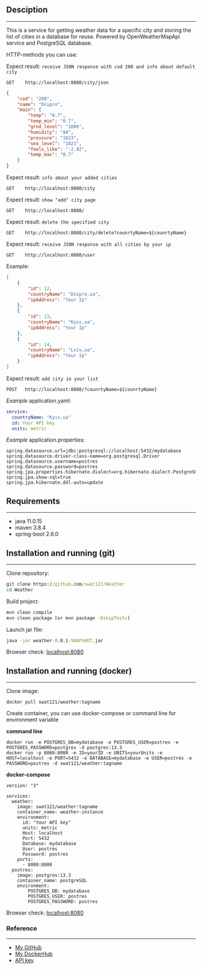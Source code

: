 ## Desciption
___
This is a service for getting weather data for a specific city and storing the list of cities in a database for reuse. Powered by OpenWeatherMapApi service and PostgreSQL database.

HTTP-methods you can use:

Expect result: `receive JSON response with cod 200 and info about default city`
```http request
GET    http://localhost:8080/city/json
```
```json
{
    "cod": "200",
    "name": "Dnipro",
    "main": {
        "temp": "0.7",
        "temp_min": "0.7",
        "grnd_level": "1006",
        "humidity": "84",
        "pressure": "1023",
        "sea_level": "1023",
        "feels_like": "-2.92",
        "temp_max": "0.7"
    }
}
```
Expect result: `info about your added cities`
```http request
GET    http://localhost:8080/city
```
Expect result: `show "add" city page`
```http request
GET    http://localhost:8080/
```
Expect result: `delete the specified city`
```http request
GET    http://localhost:8080/city/delete?counrtyName=${counrtyName}
```
Expect result: `receive JSON response with all cities by your ip`
```http request
GET    http://localhost:8080/user
```
Example:
```json
[
    {
        "id": 12,
        "countryName": "Dnipro,ua",
        "ipAddress": "Your Ip"
    },
    {
        "id": 13,
        "countryName": "Kyiv,ua",
        "ipAddress": "Your Ip"
    },
    {
        "id": 14,
        "countryName": "Lviv,ua",
        "ipAddress": "Your Ip"
    }
]
```
Expect result: `add city in your list`
```http request
POST   http://localhost:8080/?counrtyName=${counrtyName}
```
*Example* application.yaml:
```yaml
service:
  countryName: "Kyiv,ua"
  id: Your API key
  units: metric
```
*Example* application.properties:
```properties
spring.datasource.url=jdbc:postgresql://localhost:5432/mydatabase
spring.datasource.driver-class-name=org.postgresql.Driver
spring.datasource.username=postres
spring.datasource.password=postres
spring.jpa.properties.hibernate.dialect=org.hibernate.dialect.PostgreSQLDialect
spring.jpa.show-sql=true
spring.jpa.hibernate.ddl-auto=update
```

## Requirements
___
* java 11.0.15
* maven 3.8.4
* spring-boot 2.6.0
## Installation and running (git)
___
Clone repository:
```cmd
git clone https://github.com/swat121/Weather
cd Weather
```
Build project:
```cmd
mvn clean compile
mvn clean package [or mvn package -DskipTests] 
```
Launch jar file:
```cmd
java -jar weather-0.0.1-SNAPSHOT.jar
```
Browser check:
[localhost:8080](http://localhost:8080)
## Installation and running (docker)
___
Clone image:
```docker
docker pull swat121/weather:tagname
```

Create container, you can use docker-compose or command line for environment variable

**command line**
```docker
docker run -e POSTGRES_DB=mydatabase -e POSTGRES_USER=postres -e POSTGRES_PASSWORD=postgres -d postgres:13.3
docker run -p 8080:8080 -e ID=yourID -e UNITS=yourUnits -e HOST=localhost -e PORT=5432 -e DATABASE=mydatabase -e USER=postres -e PASSWORD=postres -d swat121/weather:tagname
```
**docker-compose**
```docker
version: "3"

services:
  weather:
    image: swat121/weather:tagname
    container_name: weather-instance
    environment:
      id: "Your API key"
      units: metric
      Host: localhost
      Port: 5432
      Database: mydatabase
      User: postres
      Password: postres
    ports:
      - 8080:8080
  postres:
    image: postgres:13.3
    container_name: postgreSQL
    environment:
        POSTGRES_DB: mydatabase
        POSTGRES_USER: postres
        POSTGRES_PASSWORD: postres
```
Browser check:
[localhost:8080](http://localhost:8080)
### Reference
___
+ [My GitHub](https://github.com/swat121)
+ [My DockerHub](https://hub.docker.com/u/swat121)
+ [API key](https://home.openweathermap.org/api_keys)

